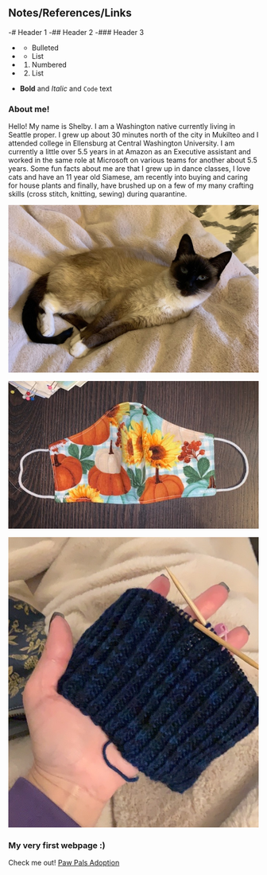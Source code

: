 ## Notes/References/Links


 -# Header 1
 -## Header 2
 -### Header 3

 - - Bulleted
 - - List

 - 1. Numbered
 - 2. List

 - **Bold** and _Italic_ and `Code` text


### About me!

Hello! My name is Shelby. I am a Washington native currently living in Seattle proper. I grew up about 30 minutes north of the city in Mukilteo and I attended college in Ellensburg at Central Washington University. I am currently a little over 5.5 years in at Amazon as an Executive assistant and worked in the same role at Microsoft on various teams for another about 5.5 years. Some fun facts about me are that I grew up in dance classes, I love cats and have an 11 year old Siamese, am recently into buying and caring for house plants and finally, have brushed up on a few of my many crafting skills (cross stitch, knitting, sewing) during quarantine.

![Piper](Piper.jpg)

![Mask](Mask.JPG)

![KnittedHat](Knitting.jpg)


### My very first webpage :)

Check me out! [Paw Pals Adoption](https://pawpalsadopt.shelbyharner.repl.co/)
